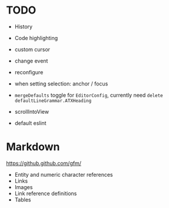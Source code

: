 # TODO
- History
- Code highlighting
- custom cursor
- change event
- reconfigure
- when setting selection: anchor / focus

- `mergeDefaults` toggle for `EditorConfig`, currently need `delete defaultLineGrammar.ATXHeading`
- scrollIntoView

- default eslint

# Markdown
https://github.github.com/gfm/

- Entity and numeric character references
- Links
- Images
- Link reference definitions
- Tables
